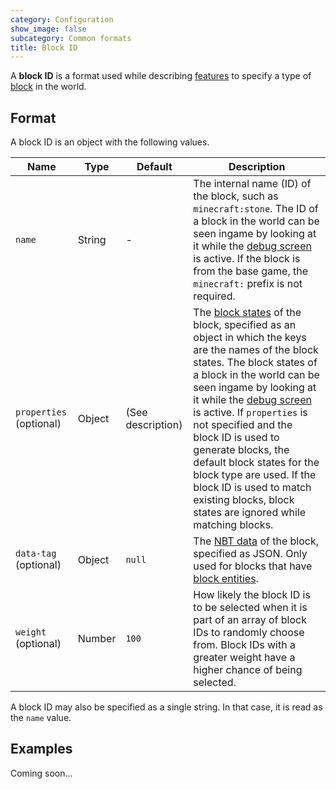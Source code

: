 ```yaml
---
category: Configuration
show_image: false
subcategory: Common formats
title: Block ID
---
```


A **block ID** is a format used while describing
[features](../../feature-format/) to specify a type of
[block](https://minecraft.gamepedia.com/Block) in the world.


Format
------

A block ID is an object with the following values.


|Name|Type|Default|Description|
|--- |--- |--- |--- |
|`name`|String|-|The internal name (ID) of the block, such as `minecraft:stone`. The ID of a block in the world can be seen ingame by looking at it while the [debug screen](https://minecraft.gamepedia.com/Debug_screen) is active. If the block is from the base game, the `minecraft:` prefix is not required.|
|`properties` (optional)|Object|(See description)|The [block states](https://minecraft.gamepedia.com/block_states) of the block, specified as an object in which the keys are the names of the block states. The block states of a block in the world can be seen ingame by looking at it while the [debug screen](https://minecraft.gamepedia.com/Debug_screen) is active.  If `properties` is not specified and the block ID is used to generate blocks, the default block states for the block type are used. If the block ID is used to match existing blocks, block states are ignored while matching blocks.|
|`data-tag` (optional)|Object|`null`|The [NBT data](https://minecraft.gamepedia.com/NBT_format) of the block, specified as JSON. Only used for blocks that have [block entities](https://minecraft.gamepedia.com/Chunk_format#Block_entity_format).|
|`weight` (optional)|Number|`100`|How likely the block ID is to be selected when it is part of an array of block IDs to randomly choose from. Block IDs with a greater weight have a higher chance of being selected.|


A block ID may also be specified as a single string. In that case, it is read as
the `name` value.


Examples
--------

Coming soon...
